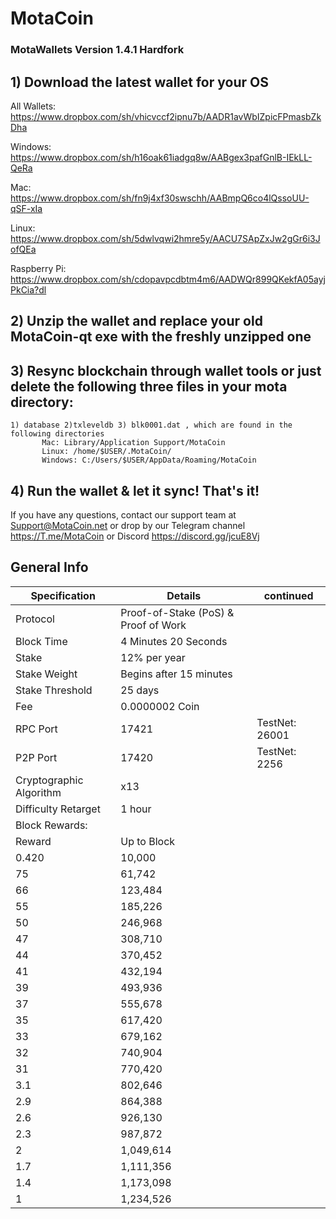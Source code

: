 <h1>MotaCoin</h1>
<h3>MotaWallets Version 1.4.1 Hardfork <h3>


## 1) Download the latest wallet for your OS
All Wallets: https://www.dropbox.com/sh/vhicvccf2ipnu7b/AADR1avWbIZpicFPmasbZkDha
	
Windows: https://www.dropbox.com/sh/h16oak61iadgq8w/AABgex3pafGnlB-IEkLL-QeRa

Mac: 	https://www.dropbox.com/sh/fn9j4xf30swschh/AABmpQ6co4lQssoUU-qSF-xIa

Linux: https://www.dropbox.com/sh/5dwlvqwi2hmre5y/AACU7SApZxJw2gGr6i3JofQEa
	
Raspberry Pi: https://www.dropbox.com/sh/cdopavpcdbtm4m6/AADWQr899QKekfA05ayjPkCia?dl

## 2) Unzip the wallet and replace your old MotaCoin-qt exe with the freshly unzipped one

## 3) Resync blockchain through wallet tools or just delete the following three files in your mota directory: 
	1) database 2)txleveldb 3) blk0001.dat , which are found in the following directories 
	       Mac: Library/Application Support/MotaCoin
	       Linux: /home/$USER/.MotaCoin/
	       Windows: C:/Users/$USER/AppData/Roaming/MotaCoin
         
## 4) Run the wallet & let it sync! That's it!

If you have any questions, contact our support team at Support@MotaCoin.net or drop by our Telegram channel https://T.me/MotaCoin or Discord https://discord.gg/jcuE8Vj






## General Info
| Specification  | Details |	continued |
| ------------- | ------------- | ------------- |
| Protocol  |  Proof-of-Stake (PoS) & Proof of Work|
| Block Time  | 4 Minutes 20 Seconds |
| Stake  | 12% per year |
| Stake Weight | Begins after 15 minutes |
| Stake Threshold | 25 days |
| Fee | 0.0000002 Coin |
| RPC Port  | 17421  |  TestNet: 26001
| P2P Port | 17420 |  TestNet: 2256
| Cryptographic Algorithm  | x13  |
| Difficulty Retarget  | 1 hour |
| Block Rewards:
Reward | Up to Block   |  
0.420 |   10,000      |   
75    |   61,742      |  
66    |  123,484      |  
55    |  185,226      | 
50    |  246,968      |  
47    |  308,710      | 
44    |  370,452      |  
41    |  432,194      |  
39    |  493,936      | 
37    |  555,678      | 
35    |  617,420      | 
33    |  679,162      | 
32    |  740,904      | 
31    |  770,420      | 
3.1   |  802,646      |
2.9   |  864,388      |
2.6   |  926,130      | 
2.3   |  987,872      |  
2     |  1,049,614    | 
1.7   |  1,111,356    |  
1.4   |  1,173,098    |  
1     |  1,234,526    |
